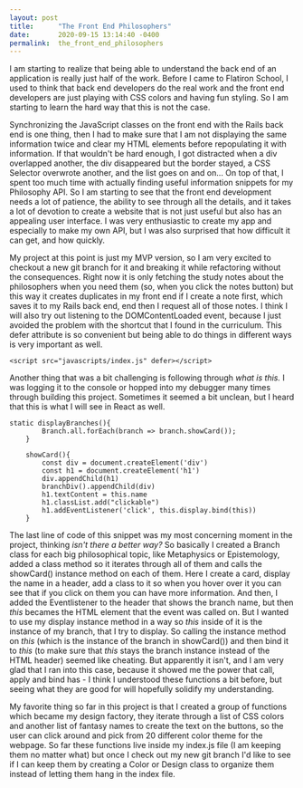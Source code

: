 ```yaml
---
layout: post
title:      "The Front End Philosophers"
date:       2020-09-15 13:14:40 -0400
permalink:  the_front_end_philosophers
---
```



I am starting to realize that being able to understand the back end of an application is really just half of the work. Before I came to Flatiron School, I used to think that back end developers do the real work and the front end developers are just playing with CSS colors and having fun styling. So I am starting to learn the hard way that this is not the case. 

Synchronizing the JavaScript classes on the front end with the Rails back end is one thing, then I had to make sure that I am not displaying the same information twice and clear my HTML elements before repopulating it with information. If that wouldn't be hard enough, I got distracted when a div overlapped another, the div disappeared but the border stayed, a CSS Selector overwrote another, and the list goes on and on... On top of that, I spent too much time with actually finding useful information snippets for my Philosophy API. So I am starting to see that the front end development needs a lot of patience, the ability to see through all the details, and it takes a lot of devotion to create a website that is not just useful but also has an appealing user interface. I was very enthusiastic to create my app and especially to make my own API, but I was also surprised that how difficult it can get, and how quickly. 

My project at this point is just my MVP version, so I am very excited to checkout a new git branch for it and breaking it while refactoring without the consequences. Right now it is only fetching the study notes about the philosophers when you need them (so, when you click the notes button) but this way it creates duplicates in my front end if I create a note first, which saves it to my Rails back end, end then I request all of those notes. I think I will also try out listening to the DOMContentLoaded event, because I just avoided the problem with the shortcut that I found in the curriculum. This defer attribute is so convenient but being able to do things in different ways is very important as well. 

```
<script src="javascripts/index.js" defer></script>
```

Another thing that was a bit challenging is following through *what is this.* I was logging it to the console or hopped into my debugger many times through building this project. Sometimes it seemed a bit unclean, but I heard that this is what I will see in React as well. 

```
static displayBranches(){
        Branch.all.forEach(branch => branch.showCard());
    }

    showCard(){
        const div = document.createElement('div')
        const h1 = document.createElement('h1')
        div.appendChild(h1)
        branchDiv().appendChild(div)
        h1.textContent = this.name 
        h1.classList.add("clickable")
        h1.addEventListener('click', this.display.bind(this))
    }
```

The last line of code of this snippet was my most concerning moment in the project, thinking *isn't there a better way?*
So basically I created a Branch class for each big philosophical topic, like Metaphysics or Epistemology, added a class method so it iterates through all of them and calls the showCard() instance method on each of them. Here I create a card, display the name in a header, add a class to it so when you hover over it you can see that if you click on them you can have more information. And then, I added the Eventlistener to the header that shows the branch name, but then *this* becames the HTML element that the event was called on. But I wanted to use my display instance method in a way so *this* inside of it is the instance of my branch, that I try to display. So calling the instance method on *this* (which is the instance of the branch in showCard()) and then bind it to *this* (to make sure that *this* stays the branch instance instead of the HTML header) seemed like cheating. But apparently it isn't, and I am very glad that I ran into this case, because it showed me the power that call, apply and bind has - I think I understood these functions a bit before, but seeing what they are good for will hopefully solidify my understanding. 

My favorite thing so far in this project is that I created a group of functions which became my design factory, they iterate through a list of CSS colors and another list of fantasy names to create the text on the buttons, so the user can click around and pick from 20 different color theme for the webpage. So far these functions live inside my index.js file (I am keeping them no matter what) but once I check out my new git branch I'd like to see if I can keep them by creating a Color or Design class to organize them instead of letting them hang in the index file. 




